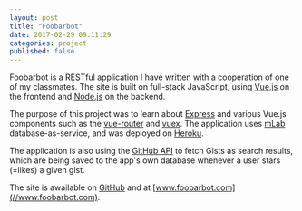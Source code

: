 ```yaml
---
layout: post
title: "Foobarbot"
date: 2017-02-29 09:11:29
categories: project
published: false
---
```


Foobarbot is a RESTful application I have written with a cooperation of one of my classmates. The site is built on full-stack JavaScript, using [Vue.js](https://vuejs.org/) on the frontend and [Node.js](https://nodejs.org/en/) on the backend. 

The purpose of this project was to learn about [Express](https://expressjs.com/) and various Vue.js components such as the [vue-router](http://router.vuejs.org/en/) and [vuex](https://vuex.vuejs.org/en/). The application uses [mLab](https://mlab.com/) database-as-service, and was deployed on [Heroku](https://www.heroku.com/).

The application is also using the [GitHub API](https://developer.github.com/v3/) to fetch Gists as search results, which are being saved to the app's own database whenever a user stars (=likes) a given gist.

The site is awailable on [GitHub](https://github.com/gaboratorium/foobarbot) and at [www.foobarbot.com](//www.foobarbot.com).